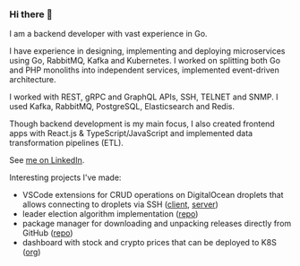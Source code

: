 ### Hi there 👋

I am a backend developer with vast experience in Go.

I have experience in designing, implementing and deploying microservices using Go, RabbitMQ, Kafka and Kubernetes. I worked on splitting both Go and PHP monoliths into independent services, implemented event-driven architecture.

I worked with REST, gRPC and GraphQL APIs, SSH, TELNET and SNMP. I used Kafka, RabbitMQ, PostgreSQL, Elasticsearch and Redis.

Though backend development is my main focus, I also created frontend apps with React.js & TypeScript/JavaScript and implemented data transformation pipelines (ETL).

See [me on LinkedIn](https://www.linkedin.com/in/iskorotkov/).

Interesting projects I've made:

- VSCode extensions for CRUD operations on DigitalOcean droplets that allows connecting to droplets via SSH ([client](https://github.com/iskorotkov/remote-vm), [server](https://github.com/iskorotkov/remote-vm-server))
- leader election algorithm implementation ([repo](https://github.com/iskorotkov/bully-election))
- package manager for downloading and unpacking releases directly from GitHub ([repo](https://github.com/iskorotkov/package-manager-cli))
- dashboard with stock and crypto prices that can be deployed to K8S ([org](https://github.com/finance-dashboard))
